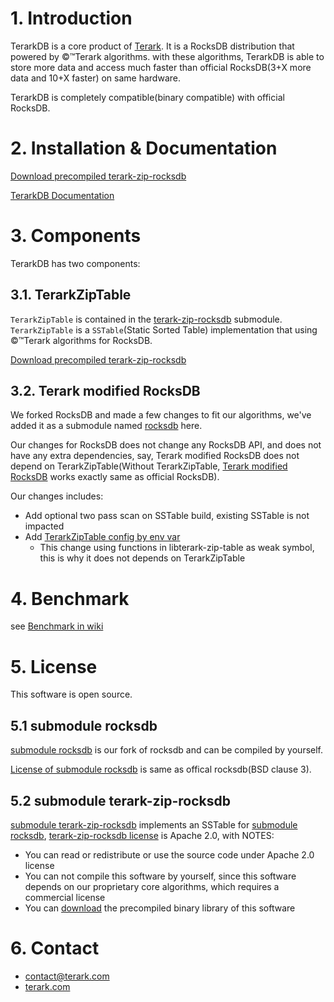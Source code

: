 # 1. Introduction

TerarkDB is a core product of [Terark](http://terark.com). It is a RocksDB distribution that powered by &copy;&trade;Terark algorithms. with these algorithms, TerarkDB is able to store more data and access much faster than official RocksDB(3+X more data and 10+X faster) on same hardware.

TerarkDB is completely compatible(binary compatible) with official RocksDB.


# 2. Installation & Documentation

[Download precompiled terark-zip-rocksdb](http://www.terark.com/download/terarkdb/latest)

[TerarkDB Documentation](https://github.com/Terark/terarkdb/wiki)


# 3. Components
TerarkDB has two components:

## 3.1. TerarkZipTable

`TerarkZipTable` is contained in the [terark-zip-rocksdb](https://github.com/terark/terark-zip-rocksdb) submodule. `TerarkZipTable` is a `SSTable`(Static Sorted Table) implementation that using  &copy;&trade;Terark algorithms for RocksDB. 

[Download precompiled terark-zip-rocksdb](http://www.terark.com/download/terarkdb/latest)


## 3.2. Terark modified RocksDB

We forked RocksDB and made a few changes to fit our algorithms, we've added it as a submodule named [rocksdb](https://github.com/terark/rocksdb) here.

Our changes for RocksDB does not change any RocksDB API, and does not have any extra dependencies, say, Terark modified RocksDB does not depend on TerarkZipTable(Without TerarkZipTable, [Terark modified RocksDB](http://github/terark/rocksdb) works exactly same as official RocksDB).

Our changes includes:

- Add optional two pass scan on SSTable build, existing SSTable is not impacted
- Add [TerarkZipTable config by env var](https://github.com/Terark/terarkdb/wiki/Try-TerarkDB-With-Minimal-Effort)
  - This change using functions in libterark-zip-table as weak symbol, this is why it does not depends on TerarkZipTable

# 4. Benchmark
see [Benchmark in wiki](https://github.com/Terark/terarkdb/wiki/Benchmark)

# 5. License
This software is open source.

## 5.1 submodule rocksdb
[submodule rocksdb](https://github.com/Terark/rocksdb) is our fork of rocksdb and can be compiled by yourself.

[License of submodule rocksdb](https://github.com/Terark/rocksdb/blob/master/LICENSE) is same as offical rocksdb(BSD clause 3).

## 5.2 submodule terark-zip-rocksdb
[submodule terark-zip-rocksdb](https://github.com/Terark/terark-zip-rocksdb) implements an SSTable for [submodule rocksdb](https://github.com/Terark/rocksdb), [terark-zip-rocksdb license](https://github.com/Terark/terark-zip-rocksdb/blob/master/LICENSE) is Apache 2.0, with NOTES:
  * You can read or redistribute or use the source code under Apache 2.0 license
  * You can not compile this software by yourself, since this software depends on our proprietary core algorithms, which requires a commercial license
  * You can [download](http://www.terark.com/download/terarkdb/latest) the precompiled binary library of this software

# 6. Contact
- contact@terark.com
- [terark.com](http://terark.com)


